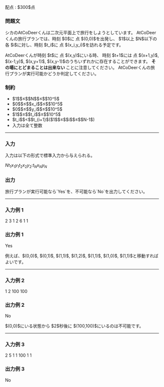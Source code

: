 
<div>

<span>

<span>

<p>
配点 : $300$点
</p>

<div>

<section>

### **問題文**

<p>
シカのAtCoDeerくんは二次元平面上で旅行をしようとしています。
AtCoDeerくんの旅行プランでは、時刻 $0$に 点 $(0,0)$を出発し、 $1$以上 $N$以下の各 $i$に対し、時刻 $t_i$に 点 $(x_i,y_i)$を訪れる予定です。
</p>

<p>
AtCoDeerくんが時刻 $t$に 点 $(x,y)$にいる時、 時刻 $t+1$には 点 $(x+1,y)$, $(x-1,y)$, $(x,y+1)$, $(x,y-1)$のうちいずれかに存在することができます。

<strong>
その場にとどまることは出来ない
</strong>
ことに注意してください。
AtCoDeerくんの旅行プランが実行可能かどうか判定してください。
</p>

</section>

</div>

<div>

<section>

### **制約**

<ul>

<li>
$1$$≤$$N$$≤$$10^5$
</li>

<li>
$0$$≤$$x_i$$≤$$10^5$
</li>

<li>
$0$$≤$$y_i$$≤$$10^5$
</li>

<li>
$1$$≤$$t_i$$≤$$10^5$
</li>

<li>
$t_i$$<$$t_{i+1}$($1$$≤$$i$$≤$$N-1$)
</li>

<li>
入力は全て整数
</li>

</ul>

</section>

</div>

---

<div>

<div>

<section>

### **入力**

<p>
入力は以下の形式で標準入力から与えられる。
</p>

<div>

$N$$t_1$$x_1$$y_1$$t_2$$x_2$$y_2$$:$$t_N$$x_N$$y_N$
</div>

</section>

</div>

<div>

<section>

### **出力**

<p>
旅行プランが実行可能なら`Yes`を、不可能なら`No`を出力してください。
</p>

</section>

</div>

</div>

---

<div>

<section>

### **入力例 1**

<div>

2
3 1 2
6 1 1

</div>

</section>

</div>

<div>

<section>

### **出力例 1**

<div>

Yes

</div>

<p>
例えば、$(0,0)$, $(0,1)$, $(1,1)$, $(1,2)$, $(1,1)$, $(1,0)$, $(1,1)$と移動すればよいです。
</p>

</section>

</div>

---

<div>

<section>

### **入力例 2**

<div>

1
2 100 100

</div>

</section>

</div>

<div>

<section>

### **出力例 2**

<div>

No

</div>

<p>
$(0,0)$にいる状態から $2$秒後に $(100,100)$にいるのは不可能です。
</p>

</section>

</div>

---

<div>

<section>

### **入力例 3**

<div>

2
5 1 1
100 1 1

</div>

</section>

</div>

<div>

<section>

### **出力例 3**

<div>

No

</div>

</section>

</div>

</span>

</span>

</div>
